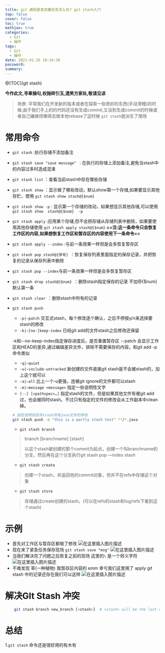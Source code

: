 ```yaml
---
title: git 遇到紧急加塞任务怎么办? git stash入门
top: false
cover: false
toc: true
mathjax: true
categories:
  - Git
  - 操作
tags:
  - Git
  - 操作
date: 2021-01-26 10:34:30
password:
summary:
---
```


@[TOC](git stash)

**今作此文,寻章摘句,权抛砖引玉,遗笑方家处,敬请见谅**

> 场景: 平常我们在开发新的版本或者在探索一些奇妙的东西(手动滑稽)的时候,由于我们手上的的代码还没有生成commit,又没到生成commit的时候或者自己嫌麻烦懒得去做本地rebase了这时候 `git stash`就派生了用场  
# 常用命令
* `git stash` :执行存储不添加备注

* `git stash save "save message" ` : 在执行的存储上添加备注,避免当stash中的内容过多时造成混淆

* `git stash list`  ：查看当前stash中存在哪些存储

* `git stash show` ：显示做了哪些改动，默认show第一个存储,如果要显示其他存贮，使用 `git stash show stash@{$num}`

* `git stash show -p` : 显示第一个存储的改动，如果想显示其他存储,可以使用`git stash show  stash@{$num}  -p `

* `git stash apply` :应用某个存储,但不会把存储从存储列表中删除，如果要使用其他存储使用 `git stash apply stash@{$num}` **==注:这一条命令只会恢复工作区的内容,如果想恢复工作区和暂存区的内容使用下一条命令==**

* `git stash apply --index` :与前一条效果一样但是会多恢复暂存区

* `git stash pop stash@{序号} `：恢复保存列表里面指定的保存记录，并把恢复的记录从保存列表中删除 

* `git stash pop --index`与前一条效果一样但是会多恢复暂存区

* `git stash drop stash@{$num} `：删除stash指定保存的记录 不加@{$num} 默认第一条

* `git stash clear `：删除stash中所有的记录  

* `git stash push `

  - `-p|–patch`
    交互式stash，每个修改逐个确认，之后不停按y/n来选择要stash的修改
  - `-k|–[no-]keep-index`
    已经git add的文件stash之后修改还保留

  -k和--no-keep-index指定保存进度后，是否重置暂存区
  --patch 会显示工作区和HEAD的差异,通过编辑差异文件，排除不需要保存的内容。和git add -p命令类似

  - `-q|–quiet`
  - `-u|–include-untracked`
    新创建的文件直接git stash是不会被stash的，加上这个就可以
  - `-a|–all`
    比上一个-u更强，连被git ignore的文件都可以stash
  - `-m|–message <message>`
    指定一些说明性文字
  - `[--] [<pathspec>…]`
    指定stash的文件，但是如果其他文件有被git add过，也会被同时stash。不过只有指定的文件的修改会从工作副本中clean掉。

  ```bash
  # 指定说明信息并stash所有java文件的修改
  git stash push -m "this is a partly stash test" **/*.java
  ```

  * `git stash branch`

  > branch  [branchname]   [stash]
  >
  > 以这个stash被创建的那个commit为起点，创建一个叫branchname的分支，然后再在这个分支执行git stash pop —index stash

  * `git stash create`

  > 创建一个stash，并返回他的commit对象，但并不在refs中存储这个对象

  * `git stash store`

  > 存储通过create创建的stash。(可以在refs的stash和log/refs下看到这个stash)

# 示例
* 首先对工作区与暂存区都做了修改
![在这里插入图片描述](https://img-blog.csdnimg.cn/20200405201855209.png?x-oss-process=image/watermark,type_ZmFuZ3poZW5naGVpdGk,shadow_10,text_aHR0cHM6Ly9ibG9nLmNzZG4ubmV0L3FxXzQxOTM0NDc4,size_16,color_FFFFFF,t_70)  
* 现在来了紧急任务保存现场 `git stash save "msg"`
![在这里插入图片描述](https://img-blog.csdnimg.cn/20200405202202508.png)
* 当我们解决完了问题之后恢复之前的现场 这里的`\` 是一个转义字符
![在这里插入图片描述](https://img-blog.csdnimg.cn/20200405202322751.png?x-oss-process=image/watermark,type_ZmFuZ3poZW5naGVpdGk,shadow_10,text_aHR0cHM6Ly9ibG9nLmNzZG4ubmV0L3FxXzQxOTM0NDc4,size_16,color_FFFFFF,t_70)  
* 不难发现 草(一种植物) 我暂存区内容的 emm 幸亏我们这里用了 apply git stash 中的记录还存在我们可以这样 
![在这里插入图片描述](https://img-blog.csdnimg.cn/20200405202557905.png?x-oss-process=image/watermark,type_ZmFuZ3poZW5naGVpdGk,shadow_10,text_aHR0cHM6Ly9ibG9nLmNzZG4ubmV0L3FxXzQxOTM0NDc4,size_16,color_FFFFFF,t_70)  
# 解决GIt Stash 冲突

```bash
    git stash branch new_branch [<stash>]  # <stash> will be the last one if not provided.
```



# 总结 

1.`git stash` 命令还是很好用的有木有

